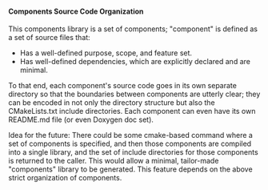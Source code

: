 #### Components Source Code Organization

This components library is a set of components; "component" is defined as a set of source files that:
- Has a well-defined purpose, scope, and feature set.
- Has well-defined dependencies, which are explicitly declared and are minimal.

To that end, each component's source code goes in its own separate directory so that the boundaries
between components are utterly clear; they can be encoded in not only the directory structure but
also the CMakeLists.txt include directories.  Each component can even have its own README.md file
(or even Doxygen doc set).

Idea for the future: There could be some cmake-based command where a set of components is specified,
and then those components are compiled into a single library, and the set of include directories
for those components is returned to the caller.  This would allow a minimal, tailor-made "components"
library to be generated.  This feature depends on the above strict organization of components.

